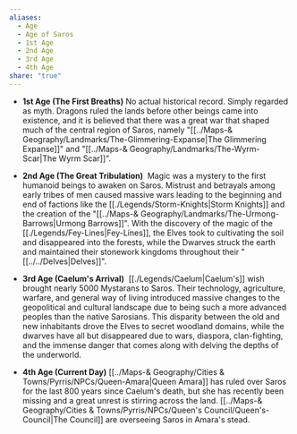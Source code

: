 ```yaml
---
aliases:
  - Age
  - Age of Saros
  - 1st Age
  - 2nd Age
  - 3rd Age
  - 4th Age
share: "true"
---
```



- **1st Age (The First Breaths)**
	No actual historical record. Simply regarded as myth. Dragons ruled the lands before other beings came into existence, and it is believed that there was a great war that shaped much of the central region of Saros, namely "[[../Maps-& Geography/Landmarks/The-Glimmering-Expanse|The Glimmering Expanse]]" and "[[../Maps-& Geography/Landmarks/The-Wyrm-Scar|The Wyrm Scar]]".

- **2nd Age (The Great Tribulation)**
	 Magic was a mystery to the first humanoid beings to awaken on Saros. Mistrust and betrayals among early tribes of men caused massive wars leading to the beginning and end of factions like the [[./Legends/Storm-Knights|Storm Knights]] and the creation of the "[[../Maps-& Geography/Landmarks/The-Urmong-Barrows|Urmong Barrows]]". With the discovery of the magic of the [[./Legends/Fey-Lines|Fey-Lines]], the Elves took to cultivating the soil and disappeared into the forests, while the Dwarves struck the earth and maintained their stonework kingdoms throughout their "[[../../Delves|Delves]]".

- **3rd Age (Caelum's Arrival)**
	 [[./Legends/Caelum|Caelum's]] wish brought nearly 5000 Mystarans to Saros. Their technology, agriculture, warfare, and general way of living introduced massive changes to the geopolitical and cultural landscape due to being such a more advanced peoples than the native Sarosians. This disparity between the old and new inhabitants drove the Elves to secret woodland domains, while the dwarves have all but disappeared due to wars, diaspora, clan-fighting, and the immense danger that comes along with delving the depths of the underworld.

- **4th Age (Current Day)**
	[[../Maps-& Geography/Cities & Towns/Pyrris/NPCs/Queen-Amara|Queen Amara]] has ruled over Saros for the last 800 years since Caelum's death, but she has recently been missing and a great unrest is stirring across the land. [[../Maps-& Geography/Cities & Towns/Pyrris/NPCs/Queen's Council/Queen's-Council|The Council]] are overseeing Saros in Amara's stead.